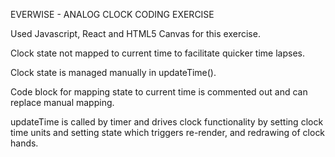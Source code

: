 

EVERWISE - ANALOG CLOCK CODING EXERCISE

Used Javascript, React and HTML5 Canvas for this exercise.

Clock state not mapped to current time to facilitate quicker time lapses.

Clock state is managed manually in updateTime().

Code block for mapping state to current time is commented out and can replace manual mapping.

updateTime is called by timer and drives clock functionality by setting clock time units and setting state which triggers re-render, and redrawing of clock hands.




